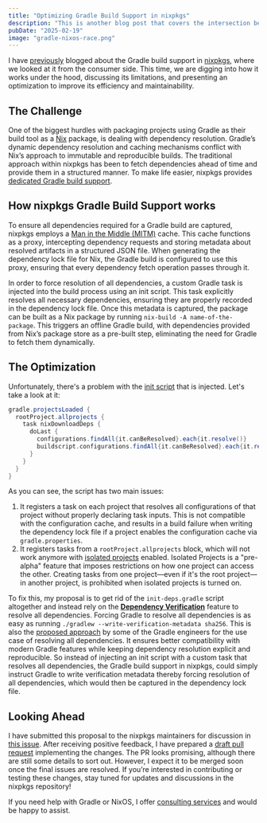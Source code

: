```yaml
---
title: "Optimizing Gradle Build Support in nixpkgs"
description: "This is another blog post that covers the intersection between Gradle and NixOS. This time we look at an optimization I made to the Gradle build support in nixpkgs."
pubDate: "2025-02-19"
image: "gradle-nixos-race.png"
---
```


I have [previously](/blog/2025/01/02/gradle-nix/) blogged about the Gradle build support in [nixpkgs](https://github.com/NixOS/nixpkgs), where we looked at it from the consumer side.
This time, we are digging into how it works under the hood, discussing its limitations, and presenting an optimization to improve its efficiency and maintainability.

## The Challenge

One of the biggest hurdles with packaging projects using Gradle as their build tool as a [Nix](https://nixos.org) package, is dealing with dependency resolution.
Gradle’s dynamic dependency resolution and caching mechanisms conflict with Nix’s approach to immutable and reproducible builds.
The traditional approach within nixpkgs has been to fetch dependencies ahead of time and provide them in a structured manner.
To make life easier, nixpkgs provides [dedicated Gradle build support](https://github.com/NixOS/nixpkgs/blob/35f0dd3d2f0e325675e25fb1e6a0b90a168ccfd2/doc/languages-frameworks/gradle.section.md).

## How nixpkgs Gradle Build Support works

To ensure all dependencies required for a Gradle build are captured, nixpkgs employs a [Man in the Middle (MITM)](https://github.com/chayleaf/mitm-cache) cache.
This cache functions as a proxy, intercepting dependency requests and storing metadata about resolved artifacts in a structured JSON file.
When generating the dependency lock file for Nix, the Gradle build is configured to use this proxy, ensuring that every dependency fetch operation passes through it.

In order to force resolution of all dependencies, a custom Gradle task is injected into the build process using an init script.
This task explicitly resolves all necessary dependencies, ensuring they are properly recorded in the dependency lock file.
Once this metadata is captured, the package can be built as a Nix package by running `nix-build -A name-of-the-package`.
This triggers an offline Gradle build, with dependencies provided from Nix’s package store as a pre-built step, eliminating the need for Gradle to fetch them dynamically.

## The Optimization

Unfortunately, there's a problem with the [init script](https://github.com/NixOS/nixpkgs/blob/c4d170bd4fb209b6b7aa1d330da66ef9a4d3dd10/pkgs/development/tools/build-managers/gradle/init-deps.gradle) that is injected.
Let's take a look at it:

```groovy
gradle.projectsLoaded {
  rootProject.allprojects {
    task nixDownloadDeps {
      doLast {
        configurations.findAll{it.canBeResolved}.each{it.resolve()}
        buildscript.configurations.findAll{it.canBeResolved}.each{it.resolve()}
      }
    }
  }
}
```

As you can see, the script has two main issues:

1. It registers a task on each project that resolves all configurations of that project without properly declaring task inputs.
   This is not compatible with the configuration cache, and results in a build failure when writing the dependency lock file if a project enables the configuration cache via `gradle.properties`.
2. It registers tasks from a `rootProject.allprojects` block, which will not work anymore with [isolated projects](https://docs.gradle.org/current/userguide/isolated_projects.html) enabled.
   Isolated Projects is a "pre-alpha" feature that imposes restrictions on how one project can access the other.
   Creating tasks from one project—even if it's the root project—in another project, is prohibited when isolated projects is turned on.

To fix this, my proposal is to get rid of the `init-deps.gradle` script altogether and instead rely on the [**Dependency Verification**](https://docs.gradle.org/current/userguide/dependency_verification.html) feature to resolve all dependencies.
Forcing Gradle to resolve all dependencies is as easy as running `./gradlew --write-verification-metadata sha256`.
This is also the [proposed approach](https://discuss.gradle.org/t/force-resolving-and-downloading-all-dependencies/35942/5) by some of the Gradle engineers for the use case of resolving all dependencies.
It ensures better compatibility with modern Gradle features while keeping dependency resolution explicit and reproducible.
So instead of injecting an init script with a custom task that resolves all dependencies, the Gradle build support in nixpkgs, could simply instruct Gradle to write verification metadata thereby forcing resolution of all dependencies, which would then be captured in the dependency lock file.

## Looking Ahead

I have submitted this proposal to the nixpkgs maintainers for discussion in [this issue](https://github.com/NixOS/nixpkgs/issues/381969).
After receiving positive feedback, I have prepared a [draft pull request](https://github.com/NixOS/nixpkgs/pull/383115) implementing the changes.
The PR looks promising, although there are still some details to sort out. However, I expect it to be merged soon once the final issues are resolved.
If you’re interested in contributing or testing these changes, stay tuned for updates and discussions in the nixpkgs repository!

If you need help with Gradle or NixOS, I offer [consulting services](/services) and would be happy to assist.

